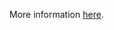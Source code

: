 More information [here](https://docs.prismacloud.io/en/enterprise-edition/policy-reference/aws-policies/aws-networking-policies/bc-aws-377).

